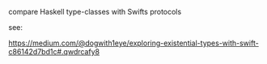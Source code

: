 compare Haskell type-classes with Swifts protocols

see:

https://medium.com/@dogwith1eye/exploring-existential-types-with-swift-c86142d7bd1c#.qwdrcafy8
 